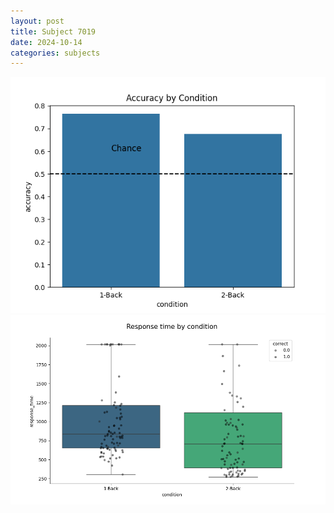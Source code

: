 ```yaml
---
layout: post
title: Subject 7019
date: 2024-10-14
categories: subjects
---
```


![](data/7019/run-11/7019_ATS_acc.png)
![](data/7019/run-11/7019_ATS_rt.png)

